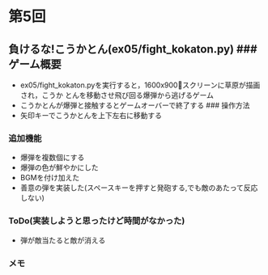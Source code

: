  
# 第5回
## 負けるな!こうかとん(ex05/fight_kokaton.py) ### ゲーム概要
- ex05/fight_kokaton.pyを実行すると，1600x900􏰀スクリーンに草原が描画され，こうか
とんを移動させ飛び回る爆弾から逃げるゲーム
- こうかとんが爆弾と接触するとゲームオーバーで終了する ### 操作方法
- 矢印キーでこうかとんを上下左右に移動する
### 追加機能
- 爆弾を複数個にする
- 爆弾の色が鮮やかにした
- BGMを付け加えた
- 善意の弾を実装した(スペースキーを押すと発砲する,でも敵のあたって反応しない)
### ToDo(実装しようと思ったけど時間がなかった)
- 弾が敵当たると敵が消える
### メモ